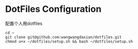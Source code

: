 # DotFiles Configuration

配置个人用dotfiles

```
cd ~
git clone git@github.com:wangwangdaxian/dotfiles.git
chmod u+x ~/dotfiles/setup.sh && bash ~/dotfiles/setup.sh
```